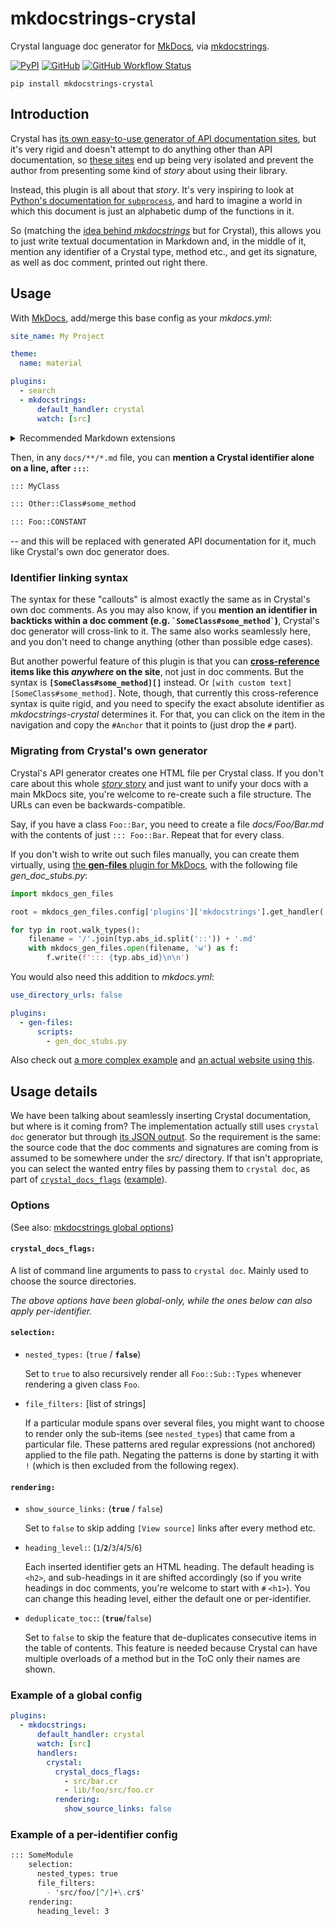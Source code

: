 # mkdocstrings-crystal

Crystal language doc generator for [MkDocs][], via [mkdocstrings][].

[![PyPI](https://img.shields.io/pypi/v/mkdocstrings-crystal)](https://pypi.org/project/mkdocstrings-crystal/)
[![GitHub](https://img.shields.io/github/license/oprypin/mkdocstrings-crystal)](LICENSE.md)
[![GitHub Workflow Status](https://img.shields.io/github/workflow/status/oprypin/mkdocstrings-crystal/CI)](https://github.com/oprypin/mkdocstrings-crystal/actions?query=event%3Apush+branch%3Amaster)

```shell
pip install mkdocstrings-crystal
```

[mkdocs]: https://www.mkdocs.org/
[mkdocstrings]: https://pawamoy.github.io/mkdocstrings/
[plugin]: https://www.mkdocs.org/user-guide/plugins/

## Introduction

Crystal has [its own easy-to-use generator of API documentation sites](https://crystal-lang.org/reference/using_the_compiler/#crystal-docs), but it's very rigid and doesn't attempt to do anything other than API documentation, so [these sites](https://crystal-lang.org/api/) end up being very isolated and prevent the author from presenting some kind of *story* about using their library.

Instead, this plugin is all about that *story*. It's very inspiring to look at [Python's documentation for `subprocess`](https://docs.python.org/3/library/subprocess.html), and hard to imagine a world in which this document is just an alphabetic dump of the functions in it.

So (matching the [idea behind *mkdocstrings*](https://pawamoy.github.io/mkdocstrings/usage/) but for Crystal), this allows you to just write textual documentation in Markdown and, in the middle of it, mention any identifier of a Crystal type, method etc., and get its signature, as well as doc comment, printed out right there.

## Usage

With [MkDocs][], add/merge this base config as your _mkdocs.yml_:

```yaml
site_name: My Project

theme:
  name: material

plugins:
  - search
  - mkdocstrings:
      default_handler: crystal
      watch: [src]
```

<details><summary>Recommended Markdown extensions</summary>

```yaml
markdown_extensions:
  - pymdownx.highlight
  - pymdownx.magiclink
  - pymdownx.saneheaders
  - pymdownx.superfences
```

</details>

Then, in any `docs/**/*.md` file, you can **mention a Crystal identifier alone on a line, after `:::`**:

```markdown
::: MyClass

::: Other::Class#some_method

::: Foo::CONSTANT
```

-- and this will be replaced with generated API documentation for it, much like Crystal's own doc generator does.

### Identifier linking syntax

The syntax for these "callouts" is almost exactly the same as in Crystal's own doc comments. As you may also know, if you **mention an identifier in backticks within a doc comment (e.g. <code>\`SomeClass#some_method\`</code>)**, Crystal's doc generator will cross-link to it. The same also works seamlessly here, and you don't need to change anything (other than possible edge cases).

But another powerful feature of this plugin is that you can **[cross-reference](https://pawamoy.github.io/mkdocstrings/usage/#cross-references) items like this *anywhere* on the site**, not just in doc comments. But the syntax is **`[SomeClass#some_method][]`** instead. Or `[with custom text][SomeClass#some_method]`. Note, though, that currently this cross-reference syntax is quite rigid, and you need to specify the exact absolute identifier as *mkdocstrings-crystal* determines it. For that, you can click on the item in the navigation and copy the `#Anchor` that it points to (just drop the `#` part).

### Migrating from Crystal's own generator

Crystal's API generator creates one HTML file per Crystal class. If you don't care about this whole [*story* story](#introduction) and just want to unify your docs with a main MkDocs site, you're welcome to re-create such a file structure. The URLs can even be backwards-compatible.

Say, if you have a class `Foo::Bar`, you need to create a file _docs/Foo/Bar.md_ with the contents of just `::: Foo::Bar`. Repeat that for every class.

If you don't wish to write out such files manually, you can create them virtually, using [the **gen-files** plugin for MkDocs](https://github.com/oprypin/mkdocs-gen-files), with the following file *gen_doc_stubs.py*:

```python
import mkdocs_gen_files

root = mkdocs_gen_files.config['plugins']['mkdocstrings'].get_handler('crystal').collector.root

for typ in root.walk_types():
    filename = '/'.join(typ.abs_id.split('::')) + '.md'
    with mkdocs_gen_files.open(filename, 'w') as f:
        f.write(f'::: {typ.abs_id}\n\n')
```

You would also need this addition to _mkdocs.yml_:

```yaml
use_directory_urls: false

plugins:
  - gen-files:
      scripts:
        - gen_doc_stubs.py
```

Also check out [a more complex example](https://github.com/oprypin/athena-website/blob/mkdocstrings/gen_doc_stubs.py) and [an actual website using this](https://oprypin.github.io/athena-website/Validator/Constraint/).

## Usage details

We have been talking about seamlessly inserting Crystal documentation, but where is it coming from? The implementation actually still uses `crystal doc` generator but through [its JSON output](https://github.com/crystal-lang/crystal/pull/4746). So the requirement is the same: the source code that the doc comments and signatures are coming from is assumed to be somewhere under the _src/_ directory. If that isn't appropriate, you can select the wanted entry files by passing them to `crystal doc`, as part of [`crystal_docs_flags`](#crystal_docs_flags) ([example](https://github.com/oprypin/athena-website/blob/c06906d5933421120c76e15fd6f529eeb5c48221/mkdocs.yml#L33)).

### Options

(See also: [mkdocstrings global options](https://pawamoy.github.io/mkdocstrings/usage/#global-options))

#### `crystal_docs_flags:`

A list of command line arguments to pass to `crystal doc`. Mainly used to choose the source directories.

*The above options have been global-only, while the ones below can also apply per-identifier.*

#### `selection:`

* `nested_types:` (`true` / **`false`**)

  Set to `true` to also recursively render all `Foo::Sub::Types` whenever rendering a given class `Foo`.

* `file_filters:` [list of strings]

  If a particular module spans over several files, you might want to choose to render only the sub-items (see `nested_types`) that came from a particular file. These patterns ared regular expressions (not anchored) applied to the file path. Negating the patterns is done by starting it with `!` (which is then excluded from the following regex).

#### `rendering:`

* `show_source_links:` (**`true`** / `false`)

  Set to `false` to skip adding `[View source]` links after every method etc.

* `heading_level:`: (`1`/**`2`**/`3`/`4`/`5`/`6`)

  Each inserted identifier gets an HTML heading. The default heading is `<h2>`, and sub-headings in it are shifted accordingly (so if you write headings in doc comments, you're welcome to start with `#` `<h1>`). You can change this heading level, either the default one or per-identifier.

* `deduplicate_toc:`: (**`true`**/`false`)

  Set to `false` to skip the feature that de-duplicates consecutive items in the table of contents. This feature is needed because Crystal can have multiple overloads of a method but in the ToC only their names are shown.

### Example of a global config

```yaml
plugins:
  - mkdocstrings:
      default_handler: crystal
      watch: [src]
      handlers:
        crystal:
          crystal_docs_flags:
            - src/bar.cr
            - lib/foo/src/foo.cr
          rendering:
            show_source_links: false
```

### Example of a per-identifier config

```markdown
::: SomeModule
    selection:
      nested_types: true
      file_filters:
        - 'src/foo/[^/]+\.cr$'
    rendering:
      heading_level: 3
```

